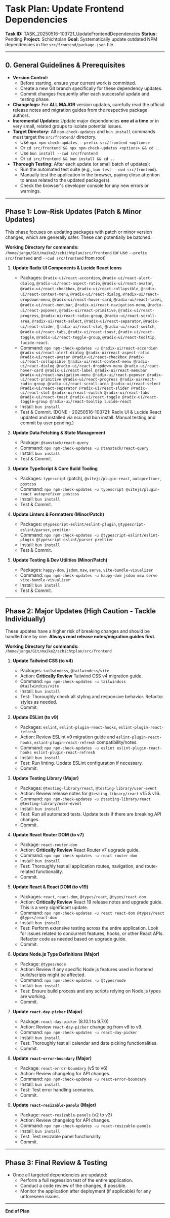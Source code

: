 # Task Plan: Update Frontend Dependencies

**Task ID:** TASK_20250516-103721_UpdateFrontendDependencies
**Status:** Pending
**Project:** Schichtplan
**Goal:** Systematically update outdated NPM dependencies in the `src/frontend/package.json` file.

---

## 0. General Guidelines & Prerequisites

*   **Version Control:**
    *   Before starting, ensure your current work is committed.
    *   Create a new Git branch specifically for these dependency updates.
    *   Commit changes frequently after each successful update and testing phase.
*   **Changelogs:** For **ALL MAJOR** version updates, carefully read the official release notes and migration guides from the respective package authors.
*   **Incremental Updates:** Update major dependencies **one at a time** or in very small, related groups to isolate potential issues.
*   **Target Directory:** All `npm-check-updates` and `bun install` commands must target the `src/frontend/` directory.
    *   Use `npx npm-check-updates --prefix src/frontend <options>`
    *   Or `cd src/frontend && npx npm-check-updates <options> && cd ..`
    *   Use `bun install --cwd src/frontend`
    *   Or `cd src/frontend && bun install && cd ..`
*   **Thorough Testing:** After each update (or small batch of updates):
    *   Run the automated test suite (e.g., `bun test --cwd src/frontend`).
    *   Manually test the application in the browser, paying close attention to areas related to the updated package(s).
    *   Check the browser's developer console for any new errors or warnings.

---

## Phase 1: Low-Risk Updates (Patch & Minor Updates)

This phase focuses on updating packages with patch or minor version changes, which are generally safer. These can potentially be batched.

**Working Directory for commands:** `/home/jango/Git/maike2/schichtplan/src/frontend` (or use `--prefix src/frontend` and `--cwd src/frontend` from root)

1.  **Update Radix UI Components & Lucide React Icons**
    *   Packages: `@radix-ui/react-accordion`, `@radix-ui/react-alert-dialog`, `@radix-ui/react-aspect-ratio`, `@radix-ui/react-avatar`, `@radix-ui/react-checkbox`, `@radix-ui/react-collapsible`, `@radix-ui/react-context-menu`, `@radix-ui/react-dialog`, `@radix-ui/react-dropdown-menu`, `@radix-ui/react-hover-card`, `@radix-ui/react-label`, `@radix-ui/react-menubar`, `@radix-ui/react-navigation-menu`, `@radix-ui/react-popover`, `@radix-ui/react-primitive`, `@radix-ui/react-progress`, `@radix-ui/react-radio-group`, `@radix-ui/react-scroll-area`, `@radix-ui/react-select`, `@radix-ui/react-separator`, `@radix-ui/react-slider`, `@radix-ui/react-slot`, `@radix-ui/react-switch`, `@radix-ui/react-tabs`, `@radix-ui/react-toast`, `@radix-ui/react-toggle`, `@radix-ui/react-toggle-group`, `@radix-ui/react-tooltip`, `lucide-react`.
    *   Command: `npx npm-check-updates -u @radix-ui/react-accordion @radix-ui/react-alert-dialog @radix-ui/react-aspect-ratio @radix-ui/react-avatar @radix-ui/react-checkbox @radix-ui/react-collapsible @radix-ui/react-context-menu @radix-ui/react-dialog @radix-ui/react-dropdown-menu @radix-ui/react-hover-card @radix-ui/react-label @radix-ui/react-menubar @radix-ui/react-navigation-menu @radix-ui/react-popover @radix-ui/react-primitive @radix-ui/react-progress @radix-ui/react-radio-group @radix-ui/react-scroll-area @radix-ui/react-select @radix-ui/react-separator @radix-ui/react-slider @radix-ui/react-slot @radix-ui/react-switch @radix-ui/react-tabs @radix-ui/react-toast @radix-ui/react-toggle @radix-ui/react-toggle-group @radix-ui/react-tooltip lucide-react`
    *   Install: `bun install`
    *   Test & Commit. (DONE - 20250516-103721: Radix UI & Lucide React updated and installed via ncu and bun install. Manual testing and commit by user pending.)

2.  **Update Data Fetching & State Management**
    *   Package: `@tanstack/react-query`
    *   Command: `npx npm-check-updates -u @tanstack/react-query`
    *   Install: `bun install`
    *   Test & Commit.

3.  **Update TypeScript & Core Build Tooling**
    *   Packages: `typescript` (patch), `@vitejs/plugin-react`, `autoprefixer`, `postcss`
    *   Command: `npx npm-check-updates -u typescript @vitejs/plugin-react autoprefixer postcss`
    *   Install: `bun install`
    *   Test & Commit.

4.  **Update Linters & Formatters (Minor/Patch)**
    *   Packages: `@typescript-eslint/eslint-plugin`, `@typescript-eslint/parser`, `prettier`
    *   Command: `npx npm-check-updates -u @typescript-eslint/eslint-plugin @typescript-eslint/parser prettier`
    *   Install: `bun install`
    *   Test & Commit.

5.  **Update Testing & Dev Utilities (Minor/Patch)**
    *   Packages: `happy-dom`, `jsdom`, `msw`, `serve`, `vite-bundle-visualizer`
    *   Command: `npx npm-check-updates -u happy-dom jsdom msw serve vite-bundle-visualizer`
    *   Install: `bun install`
    *   Test & Commit.

---

## Phase 2: Major Updates (High Caution - Tackle Individually)

These updates have a higher risk of breaking changes and should be handled one by one. **Always read release notes/migration guides first.**

**Working Directory for commands:** `/home/jango/Git/maike2/schichtplan/src/frontend`

1.  **Update Tailwind CSS (to v4)**
    *   Packages: `tailwindcss`, `@tailwindcss/vite`
    *   Action: **Critically Review** Tailwind CSS v4 migration guide.
    *   Command: `npx npm-check-updates -u tailwindcss @tailwindcss/vite`
    *   Install: `bun install`
    *   Test: Thoroughly check all styling and responsive behavior. Refactor styles as needed.
    *   Commit.

2.  **Update ESLint (to v9)**
    *   Packages: `eslint`, `eslint-plugin-react-hooks`, `eslint-plugin-react-refresh`
    *   Action: Review ESLint v9 migration guide and `eslint-plugin-react-hooks`, `eslint-plugin-react-refresh` compatibility/notes.
    *   Command: `npx npm-check-updates -u eslint eslint-plugin-react-hooks eslint-plugin-react-refresh`
    *   Install: `bun install`
    *   Test: Run linting. Update ESLint configuration if necessary.
    *   Commit.

3.  **Update Testing Library (Major)**
    *   Packages: `@testing-library/react`, `@testing-library/user-event`
    *   Action: Review release notes for `@testing-library/react` v15 & v16.
    *   Command: `npx npm-check-updates -u @testing-library/react @testing-library/user-event`
    *   Install: `bun install`
    *   Test: Run all automated tests. Update tests if there are breaking API changes.
    *   Commit.

4.  **Update React Router DOM (to v7)**
    *   Package: `react-router-dom`
    *   Action: **Critically Review** React Router v7 upgrade guide.
    *   Command: `npx npm-check-updates -u react-router-dom`
    *   Install: `bun install`
    *   Test: Thoroughly test all application routes, navigation, and route-related functionality.
    *   Commit.

5.  **Update React & React DOM (to v19)**
    *   Packages: `react`, `react-dom`, `@types/react`, `@types/react-dom`
    *   Action: **Critically Review** React 19 release notes and upgrade guide. This is a very significant update.
    *   Command: `npx npm-check-updates -u react react-dom @types/react @types/react-dom`
    *   Install: `bun install`
    *   Test: Perform extensive testing across the entire application. Look for issues related to concurrent features, hooks, or other React APIs. Refactor code as needed based on upgrade guide.
    *   Commit.

6.  **Update Node.js Type Definitions (Major)**
    *   Package: `@types/node`
    *   Action: Review if any specific Node.js features used in frontend build/scripts might be affected.
    *   Command: `npx npm-check-updates -u @types/node`
    *   Install: `bun install`
    *   Test: Ensure build process and any scripts relying on Node.js types are working.
    *   Commit.

7.  **Update `react-day-picker` (Major)**
    *   Package: `react-day-picker` (8.10.1 to 9.7.0)
    *   Action: Review `react-day-picker` changelog from v8 to v9.
    *   Command: `npx npm-check-updates -u react-day-picker`
    *   Install: `bun install`
    *   Test: Thoroughly test all calendar and date picking functionalities.
    *   Commit.

8.  **Update `react-error-boundary` (Major)**
    *   Package: `react-error-boundary` (v5 to v6)
    *   Action: Review changelog for API changes.
    *   Command: `npx npm-check-updates -u react-error-boundary`
    *   Install: `bun install`
    *   Test: Test error handling scenarios.
    *   Commit.

9.  **Update `react-resizable-panels` (Major)**
    *   Package: `react-resizable-panels` (v2 to v3)
    *   Action: Review changelog for API changes.
    *   Command: `npx npm-check-updates -u react-resizable-panels`
    *   Install: `bun install`
    *   Test: Test resizable panel functionality.
    *   Commit.

---

## Phase 3: Final Review & Testing

*   Once all targeted dependencies are updated:
    *   Perform a full regression test of the entire application.
    *   Conduct a code review of the changes, if possible.
    *   Monitor the application after deployment (if applicable) for any unforeseen issues.

---
**End of Plan**
